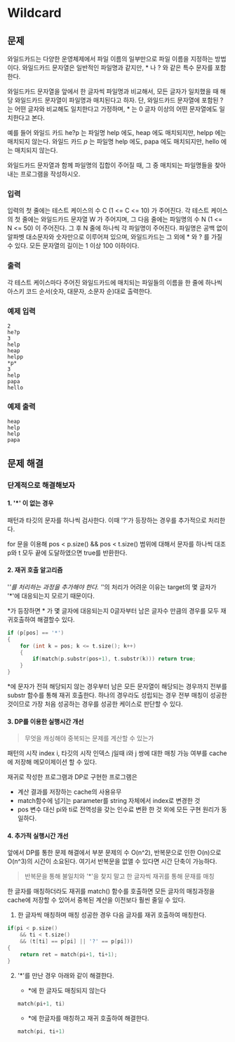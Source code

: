 # Wildcard

## 문제
와일드카드는 다양한 운영체제에서 파일 이름의 일부만으로 파일 이름을 지정하는 방법이다. 와일드카드 문자열은 일반적인 파일명과 같지만, * 나 ? 와 같은 특수 문자를 포함한다.

와일드카드 문자열을 앞에서 한 글자씩 파일명과 비교해서, 모든 글자가 일치했을 때 해당 와일드카드 문자열이 파일명과 매치된다고 하자. 단, 와일드카드 문자열에 포함된 ? 는 어떤 글자와 비교해도 일치한다고 가정하며, * 는 0 글자 이상의 어떤 문자열에도 일치한다고 본다.

예를 들어 와일드 카드 he?p 는 파일명 help 에도, heap 에도 매치되지만, helpp 에는 매치되지 않는다. 와일드 카드 *p* 는 파일명 help 에도, papa 에도 매치되지만, hello 에는 매치되지 않는다.

와일드카드 문자열과 함께 파일명의 집합이 주어질 때, 그 중 매치되는 파일명들을 찾아내는 프로그램을 작성하시오.

### 입력
입력의 첫 줄에는 테스트 케이스의 수 C (1 <= C <= 10) 가 주어진다. 각 테스트 케이스의 첫 줄에는 와일드카드 문자열 W 가 주어지며, 그 다음 줄에는 파일명의 수 N (1 <= N <= 50) 이 주어진다. 그 후 N 줄에 하나씩 각 파일명이 주어진다. 파일명은 공백 없이 알파벳 대소문자와 숫자만으로 이루어져 있으며, 와일드카드는 그 외에 * 와 ? 를 가질 수 있다. 모든 문자열의 길이는 1 이상 100 이하이다.

### 출력
각 테스트 케이스마다 주어진 와일드카드에 매치되는 파일들의 이름을 한 줄에 하나씩 아스키 코드 순서(숫자, 대문자, 소문자 순)대로 출력한다.

### 예제 입력

```
2
he?p
3
help
heap
helpp
*p*
3
help
papa
hello
```

### 예제 출력

```
heap
help
help
papa
```



## 문제 해결

### 단계적으로 해결해보자

#### 1. '*' 이 없는 경우

패턴과 타깃의 문자를 하나씩 검사한다. 이때 '?'가 등장하는 경우를 추가적으로 처리한다.

for 문을 이용해 pos < p.size() && pos < t.size() 범위에 대해서 문자를 하나씩 대조 p와 t 모두 끝에 도달하였으면 true를 반환한다.


#### 2. 재귀 호출 알고리즘

'*'를 처리하는 과정을 추가해야 한다. '*'의 처리가 어려운 이유는 target의 몇 글자가 '*'에 대응되는지 모르기 때문이다.

*가 등장하면 * 가 몇 글자에 대응되는지 0글자부터 남은 글자수 만큼의 경우를 모두 재귀호출하여 해결할수 있다.

``` cpp
if (p[pos] == '*')
{
    for (int k = pos; k <= t.size(); k++)
    {
        if(match(p.substr(pos+1), t.substr(k))) return true;
    }
}
```

*에 문자가 전혀 해당되지 않는 경우부터 남은 모든 문자열이 해당되는 경우까지 전부를 substr 함수를 통해 재귀 호출한다. 하나의 경우라도 성립되는 경우 전부 매칭이 성공한 것이므로 가장 처음 성공하는 경우를 성공한 케이스로 판단할 수 있다.


#### 3. DP를 이용한 실행시간 개선

> 무엇을 캐싱해야 중복되는 문제를 계산할 수 있는가

패턴의 시작 index i, 타깃의 시작 인덱스 j일때 i와 j 쌍에 대한 매칭 가능 여부를 cache에 저장해 메모이제이션 할 수 있다.

재귀로 작성한 프로그램과 DP로 구현한 프로그램은 
- 계산 결과를 저장하는 cache의 사용유무
- match함수에 넘기는 parameter를 string 자체에서 index로 변경한 것
- pos 변수 대신 pi와 ti로 전역성을 갖는 인수료 변환 한 것
외에 모든 구현 원리가 동일하다.

#### 4. 추가적 실행시간 개선

앞에서 DP를 통한 문제 해결에서 부분 문제의 수 O(n^2), 반복문으로 인한 O(n)으로 O(n^3)의 시간이 소요된다. 여기서 반복문을 없앨 수 있다면 시간 단축이 가능하다.

> 반복문을 통해 불일치와 '*'을 찾지 말고 한 글자씩 재귀를 통해 문재를 매칭

한 글자를 매칭하더라도 재귀를 match() 함수를 호출하면 모든 글자의 매칭과정을 cache에 저장할 수 있어서 중복된 계산을 이전보다 훨씬 줄일 수 있다. 

1. 한 글자씩 매칭하며 매칭 성공한 경우 다음 글자를 재귀 호출하여 매칭한다.

```cpp
if(pi < p.size() 
    && ti < t.size() 
    && (t[ti] == p[pi] || '?' == p[pi])) 
{
    return ret = match(pi+1, ti+1);
}
```

2. '*'를 만난 경우 아래와 같이 해결한다.
    - *에 한 글자도 매칭되지 않는다
    ``` cpp
    match(pi+1, ti)
    ```

    - *에 한글자를 매칭하고 재귀 호출하여 해결한다.
    ``` cpp
    match(pi, ti+1)
    ```
